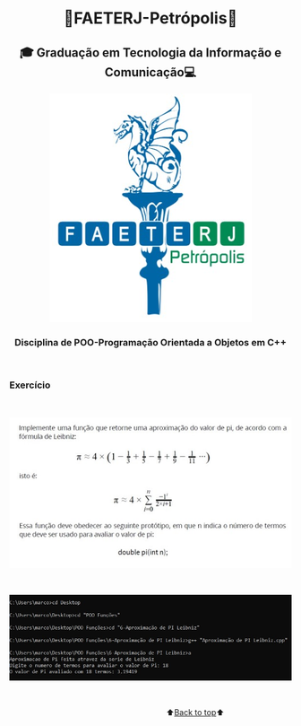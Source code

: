 <h1 align="center"><a name="back-to-top"></a> 🐲FAETERJ-Petrópolis🐲</h1> 

<h2   align="center">🎓
    Graduação em Tecnologia da Informação e Comunicação💻</h2>
 <p align="center">
    <img src="https://github.com/marcosbarker/exerc.poo.func.06/blob/main/img/faeterj-logo.jpg" alt="faeterj-logo">
    </p>
<h3 align="center">
    Disciplina de POO-Programação Orientada a Objetos em C++</h3>






<br/>

### Exercício

<br/>

<p align="center">
    <a href="">
        <img src="https://github.com/marcosbarker/exerc.poo.func.06/blob/main/img/img-exerc.jpg" alt="imagem exercicio">
    </a>
    </p>






<br/>

<p align="center">
    <a href="">
        <img src="https://github.com/marcosbarker/exerc.poo.func.06/blob/main/img/img-term.jpg" alt="imagem terminal">
    </a>
    </p>




<br/>


&emsp;&emsp;&emsp;&emsp;&emsp;&emsp;&emsp;&emsp;&emsp;&emsp;&emsp;&emsp;&emsp;&emsp;&emsp;&emsp;&emsp;&emsp;&emsp;&emsp;⬆️[Back to top](#back-to-top)⬆️ 

